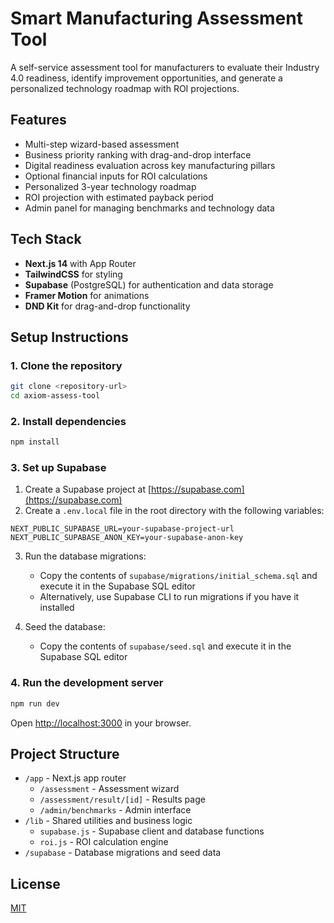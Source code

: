 # Smart Manufacturing Assessment Tool

A self-service assessment tool for manufacturers to evaluate their Industry 4.0 readiness, identify improvement opportunities, and generate a personalized technology roadmap with ROI projections.

## Features

- Multi-step wizard-based assessment
- Business priority ranking with drag-and-drop interface
- Digital readiness evaluation across key manufacturing pillars
- Optional financial inputs for ROI calculations
- Personalized 3-year technology roadmap
- ROI projection with estimated payback period
- Admin panel for managing benchmarks and technology data

## Tech Stack

- **Next.js 14** with App Router
- **TailwindCSS** for styling
- **Supabase** (PostgreSQL) for authentication and data storage
- **Framer Motion** for animations
- **DND Kit** for drag-and-drop functionality

## Setup Instructions

### 1. Clone the repository

```bash
git clone <repository-url>
cd axiom-assess-tool
```

### 2. Install dependencies

```bash
npm install
```

### 3. Set up Supabase

1. Create a Supabase project at [https://supabase.com](https://supabase.com)
2. Create a `.env.local` file in the root directory with the following variables:

```
NEXT_PUBLIC_SUPABASE_URL=your-supabase-project-url
NEXT_PUBLIC_SUPABASE_ANON_KEY=your-supabase-anon-key
```

3. Run the database migrations:
   - Copy the contents of `supabase/migrations/initial_schema.sql` and execute it in the Supabase SQL editor
   - Alternatively, use Supabase CLI to run migrations if you have it installed

4. Seed the database:
   - Copy the contents of `supabase/seed.sql` and execute it in the Supabase SQL editor

### 4. Run the development server

```bash
npm run dev
```

Open [http://localhost:3000](http://localhost:3000) in your browser.

## Project Structure

- `/app` - Next.js app router
  - `/assessment` - Assessment wizard
  - `/assessment/result/[id]` - Results page
  - `/admin/benchmarks` - Admin interface
- `/lib` - Shared utilities and business logic
  - `supabase.js` - Supabase client and database functions
  - `roi.js` - ROI calculation engine
- `/supabase` - Database migrations and seed data

## License

[MIT](LICENSE)
